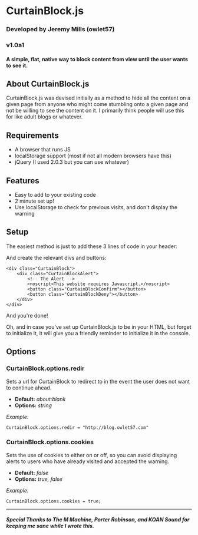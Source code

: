 # CurtainBlock.js
### Developed by Jeremy Mills (owlet57)
### v1.0a1
#### A simple, flat, native way to block content from view until the user wants to see it.

## About CurtainBlock.js

CurtainBlock.js was devised initially as a method to hide all the content on a given page from anyone who might come stumbling onto a given page and not be willing to see the content on it. I primarily think people will use this for like adult blogs or whatever.

## Requirements

* A browser that runs JS
* localStorage support (most if not all modern browsers have this)
* jQuery (I used 2.0.3 but you can use whatever)

## Features

* Easy to add to your existing code
* 2 minute set up!
* Use localStorage to check for previous visits, and don't display the warning

## Setup

The easiest method is just to add these 3 lines of code in your header:

  <link rel="stylesheet" href="CurtainBlock.css" />
	<script src="CurtainBlock.js"></script>
	<script>CurtainBlock.init = true;</script>

And create the relevant divs and buttons:

	<div class="CurtainBlock">
		<div class="CurtainBlockAlert">
			<!-- The Alert -->
			<noscript>This website requires Javascript.</noscript>
			<button class="CurtainBlockConfirm"></button>
			<button class="CurtainBlockDeny"></button>
		</div>
	</div>

And you're done!

Oh, and in case you've set up CurtainBlock.js to be in your HTML, but forget to initialize it, it will give you a friendly reminder to initialize it in the console.

## Options

### CurtainBlock.options.redir

Sets a url for CurtainBlock to redirect to in the event the user does not want to continue ahead.

* **Default:** *about:blank*
* **Options:** *string*

*Example:*

	CurtainBlock.options.redir = "http://blog.owlet57.com"

### CurtainBlock.options.cookies

Sets the use of cookies to either on or off, so you can avoid displaying alerts to users who have already visited and accepted the warning.

* **Default:** *false*
* **Options:** *true, false*

*Example:*
	
	CurtainBlock.options.cookies = true;

*** 

##### Special Thanks to The M Machine, Porter Robinson, and KOAN Sound for keeping me sane while I wrote this.
